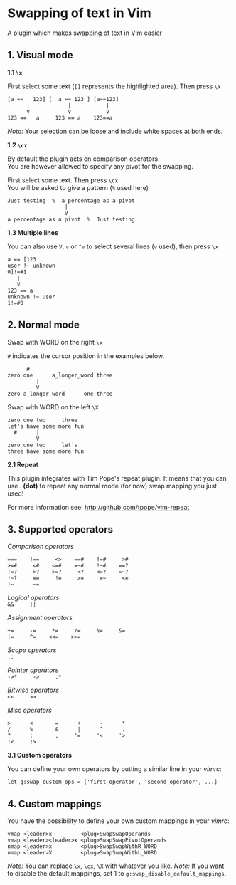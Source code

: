 Swapping of text in Vim
=======================

A plugin which makes swapping of text in Vim easier

<h2>1. Visual mode</h2>

**1.1 `\x`**

First select some text (`[]` represents the highlighted area). Then press `\x`

    [a ==   123] [  a == 123 ] [a==123]
          |            |           |
          V            V           V
    123 ==   a     123 == a    123==a

_Note:_ Your selection can be loose and include white spaces at both ends.

**1.2 `\cx`**

By default the plugin acts on comparison operators  
You are however allowed to specify any pivot for the swapping.

First select some text. Then press `\cx`  
You will be asked to give a pattern (`%` used here)

    Just testing  %  a percentage as a pivot
                      |
                      V
    a percentage as a pivot  %  Just testing

**1.3 Multiple lines**

You can also use `V`, `v` or `^v` to select several lines (`v` used), then press `\x`

    a == [123
    user !~ unknown
    0]!=#1
       |
       V
    123 == a
    unknown !~ user
    1!=#0

<h2>2. Normal mode</h2>

Swap with WORD on the right `\x`

`#` indicates the cursor position in the examples below.

          #
    zero one      a_longer_word three
             |
             V
    zero a_longer_word      one three

Swap with WORD on the left  `\X`

    zero one two     three
    let's have some more fun
      #      |
             V
    zero one two     let's
    three have some more fun

**2.1 Repeat**

This plugin integrates with Tim Pope's repeat plugin. It means that you can  
use **. (dot)** to repeat any normal mode (for now) swap mapping you just used!

For more information see: http://github.com/tpope/vim-repeat

<h2>3. Supported operators</h2>

_Comparison operators_  
```
===    !==     <>    ==#    !=#     >#
>=#     <#    <=#    =~#    !~#    ==?
!=?     >?    >=?     <?    <=?    =~?
!~?     ==     !=     >=     =~     <=
!~      ~=
```

_Logical operators_  
`&&     ||`

_Assignment operators_  
```
+=     -=     *=     /=     %=     &=
|=     ^=    <<=    >>=
```

_Scope operators_  
`::`

_Pointer operators_  
`->*     ->     .*`

_Bitwise operators_  
`<<     >>`

_Misc operators_  
```
>      <       =      +      -      *
/      %       &      |      ^      .
?      :       ,     '=     '<     '>
!<     !>
```

**3.1 Custom operators**

You can define your own operators by putting a similar line in your _vimrc_:

    let g:swap_custom_ops = ['first_operator', 'second_operator', ...]

<h2>4. Custom mappings</h2>

You have the possibility to define your own custom mappings in your _vimrc_:

    vmap <leader>x         <plug>SwapSwapOperands
    vmap <leader><leader>x <plug>SwapSwapPivotOperands
    nmap <leader>x         <plug>SwapSwapWithR_WORD
    nmap <leader>X         <plug>SwapSwapWithL_WORD

_Note:_ You can replace `\x`, `\cx`, `\X` with whatever you like.
_Note:_ If you want to disable the default mappings, set 1 to `g:swap_disable_default_mappings`.
